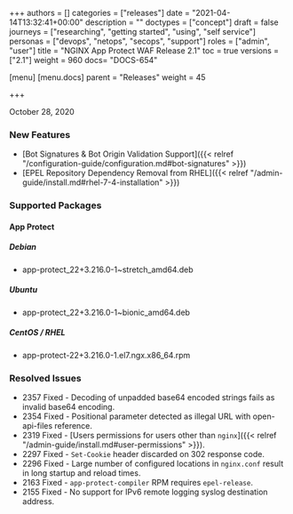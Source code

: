 +++
authors = []
categories = ["releases"]
date = "2021-04-14T13:32:41+00:00"
description = ""
doctypes = ["concept"]
draft = false
journeys = ["researching", "getting started", "using", "self service"]
personas = ["devops", "netops", "secops", "support"]
roles = ["admin", "user"]
title = "NGINX App Protect WAF Release 2.1"
toc = true
versions = ["2.1"]
weight = 960
docs= "DOCS-654"

[menu]
  [menu.docs]
    parent = "Releases"
    weight = 45

+++

October 28, 2020

### New Features

- [Bot Signatures & Bot Origin Validation Support]({{< relref "/configuration-guide/configuration.md#bot-signatures" >}})
- [EPEL Repository Dependency Removal from RHEL]({{< relref "/admin-guide/install.md#rhel-7-4-installation" >}})

### Supported Packages

#### App Protect

##### Debian

- app-protect_22+3.216.0-1~stretch_amd64.deb

##### Ubuntu

- app-protect_22+3.216.0-1~bionic_amd64.deb

##### CentOS / RHEL

- app-protect-22+3.216.0-1.el7.ngx.x86_64.rpm

### Resolved Issues

- 2357 Fixed - Decoding of unpadded base64 encoded strings fails as invalid base64 encoding.
- 2354 Fixed - Positional parameter detected as illegal URL with open-api-files reference.
- 2319 Fixed - [Users permissions for users other than `nginx`]({{< relref "/admin-guide/install.md#user-permissions" >}}).
- 2297 Fixed - `Set-Cookie` header discarded on 302 response code.
- 2296 Fixed - Large number of configured locations in `nginx.conf` result in long startup and reload times.
- 2163 Fixed - `app-protect-compiler` RPM requires `epel-release`.
- 2155 Fixed - No support for IPv6 remote logging syslog destination address.
